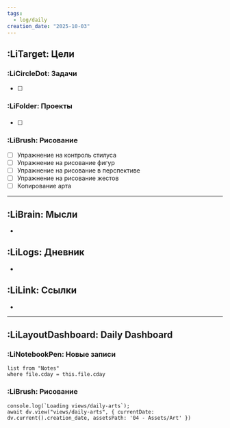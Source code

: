 ```yaml
---
tags:
  - log/daily
creation_date: "2025-10-03"
---
```

## :LiTarget: Цели

### :LiCircleDot: Задачи

- [ ] 

### :LiFolder: Проекты

####

- [ ] 

### :LiBrush: Рисование

- [ ] Упражнение на контроль стилуса
- [ ] Упражнение на рисование фигур
- [ ] Упражнение на рисование в перспективе
- [ ] Упражнение на рисование жестов
- [ ] Копирование арта

---

## :LiBrain: Мысли

- 

## :LiLogs: Дневник

- 

## :LiLink: Ссылки

- 

---

## :LiLayoutDashboard: Daily Dashboard

### :LiNotebookPen: Новые записи

```dataview
list from "Notes"
where file.cday = this.file.cday
```

### :LiBrush: Рисование

```dataviewjs
console.log(`Loading views/daily-arts`);
await dv.view("views/daily-arts", { currentDate: dv.current().creation_date, assetsPath: '04 - Assets/Art' })
```
